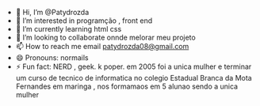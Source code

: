 - 👋 Hi, I’m @Patydrozda
- 👀 I’m interested in programção , front end 
- 🌱 I’m currently learning html css
- 💞️ I’m looking to collaborate onnde melorar meu projeto
- 📫 How to reach me email patydrozda08@gmail.com
- 😄 Pronouns: normails
- ⚡ Fun fact: NERD , geek. k poper. em 2005 foi a unica mulher e terminar um curso de tecnico de informatica no colegio Estadual Branca da Mota Fernandes em maringa , nos formamaos em 5 alunao sendo a unica mulher

<!---
Patydrozda/Patydrozda is a ✨ special ✨ repository because its `README.md` (this file) appears on your GitHub profile.
You can click the Preview link to take a look at your changes.
--->
